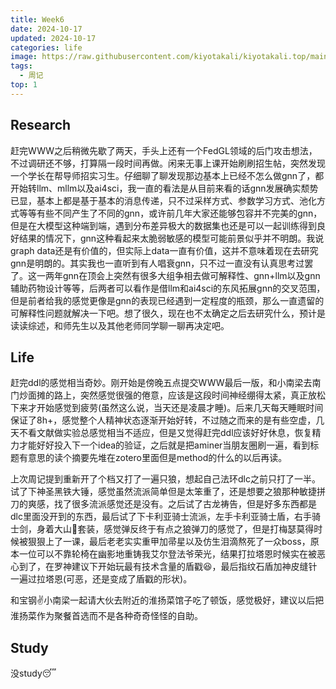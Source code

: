 ```yaml
---
title: Week6
date: 2024-10-17
updated: 2024-10-17
categories: life
image: https://raw.githubusercontent.com/kiyotakali/kiyotakali.top/main/pic_back/ba7.webp
tags:
  - 周记
top: 1
---
```


## Research
赶完WWW之后稍微先歇了两天，手头上还有一个FedGL领域的后门攻击想法，不过调研还不够，打算隔一段时间再做。闲来无事上课开始刷刷招生帖，突然发现一个学长在帮导师招实习生。仔细聊了聊发现那边基本上已经不怎么做gnn了，都开始转llm、mllm以及ai4sci，我一直的看法是从目前来看的话gnn发展确实颓势已显，基本上都是基于基本的消息传递，只不过采样方式、参数学习方式、池化方式等等有些不同产生了不同的gnn，或许前几年大家还能够包容并不完美的gnn，但是在大模型这种端到端，遇到分布差异极大的数据集也还是可以一起训练得到良好结果的情况下，gnn这种看起来太脆弱敏感的模型可能前景似乎并不明朗。我说graph data还是有价值的，但实际上data一直有价值，这并不意味着现在去研究gnn是明朗的。其实我也一直听到有人唱衰gnn，只不过一直没有认真思考过罢了。这一两年gnn在顶会上突然有很多大组争相去做可解释性、gnn+llm以及gnn辅助药物设计等等，后两者可以看作是借llm和ai4sci的东风拓展gnn的交叉范围，但是前者给我的感觉更像是gnn的表现已经遇到一定程度的瓶颈，那么一直遗留的可解释性问题就解决一下吧。想了很久，现在也不太确定之后去研究什么，预计是读读综述，和师先生以及其他老师同学聊一聊再决定吧。

## Life
赶完ddl的感觉相当奇妙。刚开始是傍晚五点提交WWW最后一版，和小南梁去南门炒面摊的路上，突然感觉很强的倦意，应该是这段时间神经绷得太紧，真正放松下来才开始感觉到疲劳(虽然这么说，当天还是凌晨才睡)。后来几天每天睡眠时间保证了8h+，感觉整个人精神状态逐渐开始好转，不过随之而来的是有些空虚，几天不看文献做实验总感觉相当不适应，但是又觉得赶完ddl应该好好休息，恢复精力才能好好投入下一个idea的验证，之后就是把aminer当朋友圈刷一遍，看到标题有意思的读个摘要先堆在zotero里面但是method的什么的以后再读。

上次周记提到重新开了个档又打了一遍只狼，想起自己法环dlc之前只打了一半。试了下神圣黑铁大锤，感觉虽然流派简单但是太笨重了，还是想要之狼那种敏捷拼刀的爽感，找了很多流派感觉还是没有。之后试了古龙祷告，但是好多东西都是dlc里面没开到的东西，最后试了下卡利亚骑士流派，左手卡利亚骑士盾，右手骑士剑，身着大山🐏套装，感觉弹反终于有点之狼弹刀的感觉了，但是打梅瑟莫得时候被狠狠上了一课，最后老老实实重甲加帚星以及仿生泪滴熬死了一众boss，原本一位可以不靠轮椅在幽影地重铸我艾尔登法爷荣光，结果打拉塔恩时候实在被恶心到了，在罗神建议下开始玩最有技术含量的盾戳:laughing:，最后指纹石盾加神皮缝针一遍过拉塔恩(可恶，还是变成了盾戳的形状)。

和宝钢✌小南梁一起请大伙去附近的淮扬菜馆子吃了顿饭，感觉极好，建议以后把淮扬菜作为聚餐首选而不是各种奇奇怪怪的自助。

## Study
没study:sleeping: